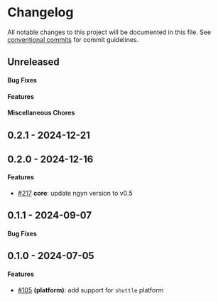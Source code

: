 # Changelog
All notable changes to this project will be documented in this file. See [conventional commits](https://www.conventionalcommits.org/) for commit guidelines.

## Unreleased
#### Bug Fixes

#### Features

#### Miscellaneous Chores


## 0.2.1 - 2024-12-21


## 0.2.0 - 2024-12-16
#### Features
- [#217](../../../../pull/217) **core**: update ngyn version to v0.5

## 0.1.1 - 2024-09-07
#### Bug Fixes


## 0.1.0 - 2024-07-05
#### Features
- [#105](../../pull/105) **(platform)**: add support for `shuttle` platform
